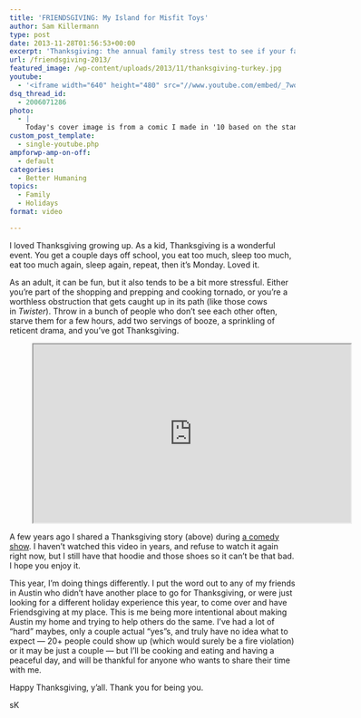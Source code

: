 ```yaml
---
title: 'FRIENDSGIVING: My Island for Misfit Toys'
author: Sam Killermann
type: post
date: 2013-11-28T01:56:53+00:00
excerpt: 'Thanksgiving: the annual family stress test to see if your family is ready for Christmas'
url: /friendsgiving-2013/
featured_image: /wp-content/uploads/2013/11/thanksgiving-turkey.jpg
youtube:
  - '<iframe width="640" height="480" src="//www.youtube.com/embed/_7wqPL_C5-k" frameborder="0" allowfullscreen></iframe>'
dsq_thread_id:
  - 2006071286
photo:
  - |
    Today's cover image is from a comic I made in '10 based on the standup in today's video. <a title="Thanksgiving Comic" href="//wp-content/uploads/2013/11/weakSauce-Thanksgiving.jpg">Here's the full comic</a>.
custom_post_template:
  - single-youtube.php
ampforwp-amp-on-off:
  - default
categories:
  - Better Humaning
topics:
  - Family
  - Holidays
format: video

---
```

I loved Thanksgiving growing up. As a kid, Thanksgiving is a wonderful event. You get a couple days off school, you eat too much, sleep too much, eat too much again, sleep again, repeat, then it&#8217;s Monday. Loved it.

As an adult, it can be fun, but it also tends to be a bit more stressful. Either you&#8217;re part of the shopping and prepping and cooking tornado, or you&#8217;re a worthless obstruction that gets caught up in its path (like those cows in _Twister_). Throw in a bunch of people who don&#8217;t see each other often, starve them for a few hours, add two servings of booze, a sprinkling of reticent drama, and you&#8217;ve got Thanksgiving.

<!--more-->

<div class="youtube">
  <figure><iframe width="560" height="315" src="https://www.youtube.com/embed/_7wqPL_C5-k" allowfullscreen=""></iframe></figure>
</div>

A few years ago I shared a Thanksgiving story (above) during <a href="http://www.youtube.com/watch?v=_7wqPL_C5-k" target="_blank" rel="noopener">a comedy show</a>. I haven&#8217;t watched this video in years, and refuse to watch it again right now, but I still have that hoodie and those shoes so it can&#8217;t be that bad. I hope you enjoy it.

This year, I&#8217;m doing things differently. I put the word out to any of my friends in Austin who didn&#8217;t have another place to go for Thanksgiving, or were just looking for a different holiday experience this year, to come over and have Friendsgiving at my place. This is me being more intentional about making Austin my home and trying to help others do the same. I&#8217;ve had a lot of &#8220;hard&#8221; maybes, only a couple actual &#8220;yes&#8221;s, and truly have no idea what to expect &#8212; 20+ people could show up (which would surely be a fire violation) or it may be just a couple &#8212; but I&#8217;ll be cooking and eating and having a peaceful day, and will be thankful for anyone who wants to share their time with me.

Happy Thanksgiving, y&#8217;all. Thank you for being you.

sK